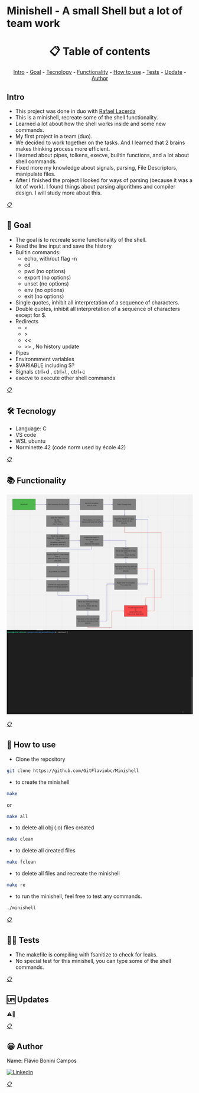 # Minishell - A small Shell but a lot of team work

<h1 name ="content" align = "center">📋 Table of contents</h1>
<p align = "center">
  <a href = "#intro">Intro</a> -
  <a href = "#goal">Goal</a> -
  <a href = "#tec">Tecnology</a> -
  <a href = "#function">Functionality</a> -
  <a href = "#how">How to use</a> -
  <a href = "#test">Tests</a> -
  <a href = "#update">Update</a> -
  <a href = "#author">Author</a>
</p>

<a name="intro"/> <h2> Intro </h2> </a>
- This project was done in duo with [Rafael Lacerda](https://github.com/rafalacerda1530)
- This is a minishell, recreate some of the shell functionality.
- Learned a lot about how the shell works inside and some new commands.
- My first project in a team (duo).
- We decided to work together on the tasks. And I learned that 2 brains makes thinking process more efficient.
- I learned about pipes, tolkens, execve, builtin functions, and a lot about shell commands. 
- Fixed more my knowledge about signals, parsing, File Descriptors, manipulate files.
- After I finished the project I looked for ways of parsing (because it was a lot of work). I found things about parsing algorithms and compiler design. I will study more about this. 
<p></p>
<a href = "#content">📋</a>

<a name="goal"/> <h2> 🎯 Goal </h2> </a>
- The goal is to recreate some functionality of the shell.
- Read the line input and save the history
- Builtin commands: 
    - echo, with/out flag -n
    - cd
    - pwd (no options)
    - export (no options)
    - unset (no options)
    - env (no options)
    - exit (no options)
- Single quotes, inhibit all interpretation of a sequence of characters.
- Double quotes, inhibit all interpretation of a sequence of characters except for $.
- Redirects
    - \<
    - \>
    - \<<
    - \>> , No history update
- Pipes
- Environmment variables
- $VARIABLE including $?
- Signals ctrl+d , ctrl+\ , ctrl+c
- execve to execute other shell commands
<p></p>
<a href = "#content">📋</a>

<a name="tec"/> <h2> 🛠️ Tecnology </h2> </a>
- Language: C
- VS code
- WSL ubuntu
- Norminette 42 (code norm used by école 42)
<p></p>
<a href = "#content">📋</a>

<a name="function"/> <h2> 📚 Functionality </h2> </a>

![Minishell Flow](https://github.com/GitFlaviobc/Minishell/blob/master/Images/Minishell_Flowchart.JPG)
![Minishell Gif](https://github.com/GitFlaviobc/Minishell/blob/master/Images/MiniShell.gif)

<p></p>
<a href = "#content">📋</a>

<a name="how"/> <h2> 📖 How to use </h2> </a>

- Clone the repository  
```bash
git clone https://github.com/GitFlaviobc/Minishell
```
- to create the minishell
```bash
make
```
or
```bash
make all
```
- to delete all obj (.o) files created
```bash
make clean
```
 - to delete all created files
```bash
make fclean
```
 - to delete all files and recreate the minishell
```bash
make re
```
- to run the minishell, feel free to test any commands.
```bash
./minishell
```
<p></p>
<a href = "#content">📋</a>

<a name="test"/> <h2> 👨‍💻 Tests </h2> </a>
- The makefile is compiling with fsanitize to check for leaks.
- No special test for this minishell, you can type some of the shell commands.
<p></p>
<a href = "#content">📋</a>

<a name="update"/> <h2> 🆙 Updates </h2> </a>
⚠️🚧
<p></p>
<a href = "#content">📋</a>

<a name="author"/> <h2> 😀 Author </h2> </a>
Name: Flávio Bonini Campos
<p></p>

[![Linkedin](https://img.shields.io/badge/LinkedIn-0077B5?style=for-the-badge&logo=linkedin&logoColor=white)](https://www.linkedin.com/in/flaviobc88/)
<p></p>
<a href = "#content">📋</a>
<p></p>
